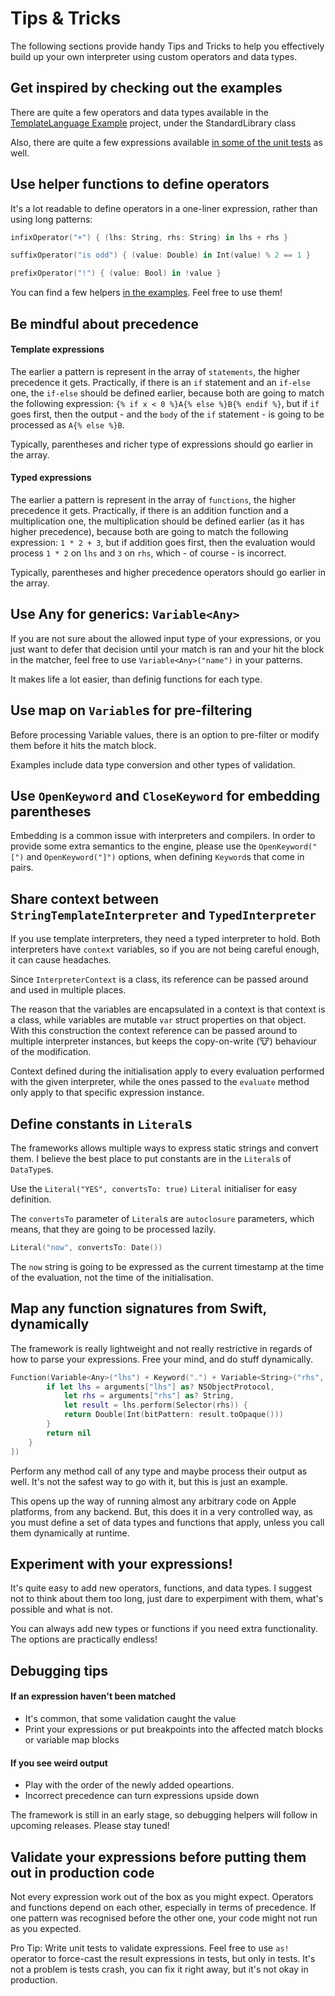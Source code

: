# Tips & Tricks

The following sections provide handy Tips and Tricks to help you effectively build up your own interpreter using custom operators and data types.

## Get inspired by checking out the examples

There are quite a few operators and data types available in the [TemplateLanguage Example](https://github.com/tevelee/Eval/blob/master/Examples/TemplateExample/Sources/TemplateExample/TemplateExample.swift#L114-L150) project, under the StandardLibrary class

Also, there are quite a few expressions available [in some of the unit tests](https://github.com/tevelee/Eval/blob/master/Tests/EvalTests/IntegrationTests/InterpreterTests.swift#L47-L86) as well.

## Use helper functions to define operators

It's a lot readable to define operators in a one-liner expression, rather than using long patterns:

```swift
infixOperator("+") { (lhs: String, rhs: String) in lhs + rhs }
```
```swift
suffixOperator("is odd") { (value: Double) in Int(value) % 2 == 1 }
```
```swift
prefixOperator("!") { (value: Bool) in !value }
```

You can find a few helpers [in the examples](https://github.com/tevelee/Eval/tree/master/Examples/TemplateExample/Sources/TemplateExample/TemplateExample.swift#L331-L412). Feel free to use them!

## Be mindful about precedence

#### Template expressions

The earlier a pattern is represent in the array of `statements`, the higher precedence it gets. 
Practically, if there is an `if` statement and an `if-else` one, the `if-else` should be defined earlier, because both are going to match the following expression:
`{% if x < 0 %}A{% else %}B{% endif %}`, but if `if` goes first, then the output - and the `body` of the `if` statement - is going to be processed as `A{% else %}B`. 

Typically, parentheses and richer type of expressions should go earlier in the array.

#### Typed expressions

The earlier a pattern is represent in the array of `functions`, the higher precedence it gets. 
Practically, if there is an addition function and a multiplication one, the multiplication should be defined earlier (as it has higher precedence), because both are going to match the following expression:
`1 * 2 + 3`, but if addition goes first, then the evaluation would process `1 * 2` on `lhs` and `3` on `rhs`, which - of course - is incorrect.  

Typically, parentheses and higher precedence operators should go earlier in the array.

## Use Any for generics: `Variable<Any>`

If you are not sure about the allowed input type of your expressions, or you just want to defer that decision until your match is ran and your hit the block in the matcher, feel free to use `Variable<Any>("name")` in your patterns.

It makes life a lot easier, than definig functions for each type.

## Use map on `Variable`s for pre-filtering

Before processing Variable values, there is an option to pre-filter or modify them before it hits the match block. 

Examples include data type conversion and other types of validation.

## Use `OpenKeyword` and `CloseKeyword` for embedding parentheses

Embedding is a common issue with interpreters and compilers. In order to provide some extra semantics to the engine, please use the `OpenKeyword("[")` and `OpenKeyword("]")` options, when defining `Keyword`s that come in pairs.

## Share context between `StringTemplateInterpreter` and `TypedInterpreter`

If you use template interpreters, they need a typed interpreter to hold. Both interpreters have `context` variables, so if you are not being careful enough, it can cause headaches. 

Since `InterpreterContext` is a class, its reference can be passed around and used in multiple places. 

The reason that the variables are encapsulated in a context is that context is a class, while variables are mutable `var` struct properties on that object. With this construction the context reference can be passed around to multiple interpreter instances, but keeps the copy-on-write (🐮) behaviour of the modification.

Context defined during the initialisation apply to every evaluation performed with the given interpreter, while the ones passed to the `evaluate` method only apply to that specific  expression instance.

## Define constants in `Literal`s

The frameworks allows multiple ways to express static strings and convert them. 
I believe the best place to put constants are in the `Literal`s of `DataType`s.

Use the `Literal("YES", convertsTo: true)` `Literal` initialiser for easy definition.

The `convertsTo` parameter of `Literal`s are `autoclosure` parameters, which means, that they are going to be processed lazily.

```swift
Literal("now", convertsTo: Date())
```

The `now` string is going to be expressed as the current timestamp at the time of the evaluation, not the time of the initialisation.

## Map any function signatures from Swift, dynamically

The framework is really lightweight and not really restrictive in regards of how to parse your expressions. Free your mind, and do stuff dynamically.

```swift
Function(Variable<Any>("lhs") + Keyword(".") + Variable<String>("rhs", interpreted: false)) { (arguments,_,_) -> Double? in
        if let lhs = arguments["lhs"] as? NSObjectProtocol,
            let rhs = arguments["rhs"] as? String,
            let result = lhs.perform(Selector(rhs)) {
            return Double(Int(bitPattern: result.toOpaque()))
        }
        return nil
    }
])
```

Perform any method call of any type and maybe process their output as well. It's not the safest way to go with it, but this is just an example.

This opens up the way of running almost any arbitrary code on Apple platforms, from any backend. But, this does it in a very controlled way, as you must define a set of data types and functions that apply, unless you call them dynamically at runtime.

## Experiment with your expressions!

It's quite easy to add new operators, functions, and data types. I suggest not to think about them too long, just dare to experpiment with them, what's possible and what is not. 

You can always add new types or functions if you need extra functionality. The options are practically endless!

## Debugging tips

#### If an expression haven't been matched
* It's common, that some validation caught the value
* Print your expressions or put breakpoints into the affected match blocks or variable map blocks

#### If you see weird output
* Play with the order of the newly added opeartions.
* Incorrect precedence can turn expressions upside down

The framework is still in an early stage, so debugging helpers will follow in upcoming releases. Please stay tuned!

## Validate your expressions before putting them out in production code

Not every expression work out of the box as you might expect. Operators and functions depend on each other, especially in terms of precedence. If one pattern was recognised before the other one, your code might not run as you expected.

Pro Tip: Write unit tests to validate expressions. Feel free to use `as!` operator to force-cast the result expressions in tests, but only in tests. It's not a problem is tests crash, you can fix it right away, but it's not okay in production.
